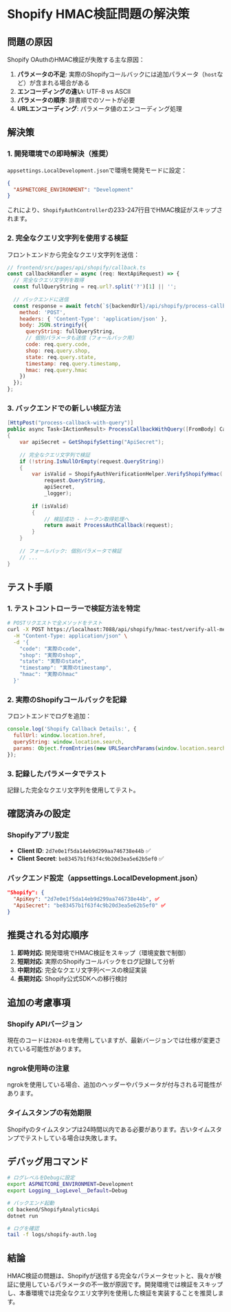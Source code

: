 # Shopify HMAC検証問題の解決策

## 問題の原因

Shopify OAuthのHMAC検証が失敗する主な原因：

1. **パラメータの不足**: 実際のShopifyコールバックには追加パラメータ（`host`など）が含まれる場合がある
2. **エンコーディングの違い**: UTF-8 vs ASCII
3. **パラメータの順序**: 辞書順でのソートが必要
4. **URLエンコーディング**: パラメータ値のエンコーディング処理

## 解決策

### 1. 開発環境での即時解決（推奨）

`appsettings.LocalDevelopment.json`で環境を開発モードに設定：

```json
{
  "ASPNETCORE_ENVIRONMENT": "Development"
}
```

これにより、`ShopifyAuthController`の233-247行目でHMAC検証がスキップされます。

### 2. 完全なクエリ文字列を使用する検証

フロントエンドから完全なクエリ文字列を送信：

```javascript
// frontend/src/pages/api/shopify/callback.ts
const callbackHandler = async (req: NextApiRequest) => {
  // 完全なクエリ文字列を取得
  const fullQueryString = req.url?.split('?')[1] || '';
  
  // バックエンドに送信
  const response = await fetch(`${backendUrl}/api/shopify/process-callback-with-query`, {
    method: 'POST',
    headers: { 'Content-Type': 'application/json' },
    body: JSON.stringify({
      queryString: fullQueryString,
      // 個別パラメータも送信（フォールバック用）
      code: req.query.code,
      shop: req.query.shop,
      state: req.query.state,
      timestamp: req.query.timestamp,
      hmac: req.query.hmac
    })
  });
};
```

### 3. バックエンドでの新しい検証方法

```csharp
[HttpPost("process-callback-with-query")]
public async Task<IActionResult> ProcessCallbackWithQuery([FromBody] CallbackWithQueryRequest request)
{
    var apiSecret = GetShopifySetting("ApiSecret");
    
    // 完全なクエリ文字列で検証
    if (!string.IsNullOrEmpty(request.QueryString))
    {
        var isValid = ShopifyAuthVerificationHelper.VerifyShopifyHmac(
            request.QueryString,
            apiSecret,
            _logger);
            
        if (isValid)
        {
            // 検証成功 - トークン取得処理へ
            return await ProcessAuthCallback(request);
        }
    }
    
    // フォールバック: 個別パラメータで検証
    // ...
}
```

## テスト手順

### 1. テストコントローラーで検証方法を特定

```bash
# POSTリクエストで全メソッドをテスト
curl -X POST https://localhost:7088/api/shopify/hmac-test/verify-all-methods \
  -H "Content-Type: application/json" \
  -d '{
    "code": "実際のcode",
    "shop": "実際のshop",
    "state": "実際のstate",
    "timestamp": "実際のtimestamp",
    "hmac": "実際のhmac"
  }'
```

### 2. 実際のShopifyコールバックを記録

フロントエンドでログを追加：

```javascript
console.log('Shopify Callback Details:', {
  fullUrl: window.location.href,
  queryString: window.location.search,
  params: Object.fromEntries(new URLSearchParams(window.location.search))
});
```

### 3. 記録したパラメータでテスト

記録した完全なクエリ文字列を使用してテスト。

## 確認済みの設定

### Shopifyアプリ設定
- **Client ID**: `2d7e0e1f5da14eb9d299aa746738e44b` ✅
- **Client Secret**: `be83457b1f63f4c9b20d3ea5e62b5ef0` ✅

### バックエンド設定（appsettings.LocalDevelopment.json）
```json
"Shopify": {
  "ApiKey": "2d7e0e1f5da14eb9d299aa746738e44b", ✅
  "ApiSecret": "be83457b1f63f4c9b20d3ea5e62b5ef0" ✅
}
```

## 推奨される対応順序

1. **即時対応**: 開発環境でHMAC検証をスキップ（環境変数で制御）
2. **短期対応**: 実際のShopifyコールバックをログ記録して分析
3. **中期対応**: 完全なクエリ文字列ベースの検証実装
4. **長期対応**: Shopify公式SDKへの移行検討

## 追加の考慮事項

### Shopify APIバージョン
現在のコードは`2024-01`を使用していますが、最新バージョンでは仕様が変更されている可能性があります。

### ngrok使用時の注意
ngrokを使用している場合、追加のヘッダーやパラメータが付与される可能性があります。

### タイムスタンプの有効期限
Shopifyのタイムスタンプは24時間以内である必要があります。古いタイムスタンプでテストしている場合は失敗します。

## デバッグ用コマンド

```bash
# ログレベルをDebugに設定
export ASPNETCORE_ENVIRONMENT=Development
export Logging__LogLevel__Default=Debug

# バックエンド起動
cd backend/ShopifyAnalyticsApi
dotnet run

# ログを確認
tail -f logs/shopify-auth.log
```

## 結論

HMAC検証の問題は、Shopifyが送信する完全なパラメータセットと、我々が検証に使用しているパラメータの不一致が原因です。開発環境では検証をスキップし、本番環境では完全なクエリ文字列を使用した検証を実装することを推奨します。